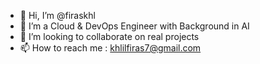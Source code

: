 - 👋 Hi, I’m @firaskhl
- 👀 I’m a Cloud & DevOps Engineer with Background in AI 
- 💞️ I’m looking to collaborate on real projects
- 📫 How to reach me : khlilfiras7@gmail.com

<!---
firaskhl/firaskhl is a ✨ special ✨ repository because its `README.md` (this file) appears on your GitHub profile.
You can click the Preview link to take a look at your changes.
--->
